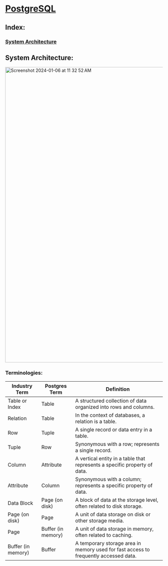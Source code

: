 # [PostgreSQL](https://training.enterprisedb.com/learn/lp/19/open-source-postgresql-learning-plan-v16)

## Index:
### [System Architecture](https://github.com/IshaanAdarsh/TIL/blob/main/PostgreSQL/PostgreSQL.md#system-architecture-1)




## System Architecture:
<img width="941" alt="Screenshot 2024-01-06 at 11 32 52 AM" src="https://github.com/IshaanAdarsh/TIL/assets/100434702/830c0ed2-5616-4cb7-9961-2c909d68fccf">

### Terminologies:

| Industry Term     | Postgres Term          | Definition                                               |
|-------------------|------------------------|----------------------------------------------------------|
| Table or Index    | Table                  | A structured collection of data organized into rows and columns. |
| Relation          | Table                  | In the context of databases, a relation is a table.       |
| Row               | Tuple                  | A single record or data entry in a table.                |
| Tuple             | Row                    | Synonymous with a row; represents a single record.       |
| Column            | Attribute              | A vertical entity in a table that represents a specific property of data. |
| Attribute         | Column                 | Synonymous with a column; represents a specific property of data. |
| Data Block        | Page (on disk)         | A block of data at the storage level, often related to disk storage. |
| Page (on disk)    | Page                   | A unit of data storage on disk or other storage media.    |
| Page             | Buffer (in memory)     | A unit of data storage in memory, often related to caching.|
| Buffer (in memory)| Buffer                 | A temporary storage area in memory used for fast access to frequently accessed data.|
